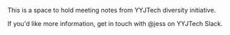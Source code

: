 This is a space to hold meeting notes from YYJTech diversity initiative.

If you'd like more information, get in touch with @jess on YYJTech Slack. 